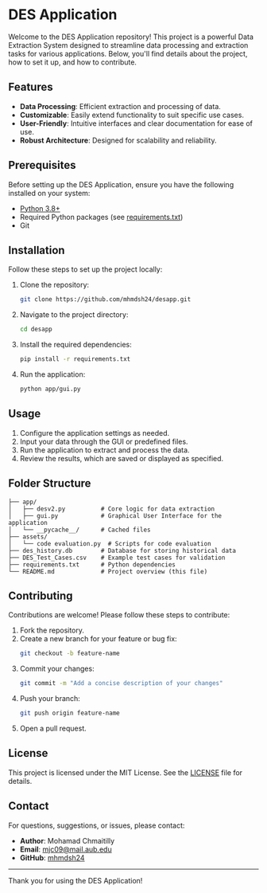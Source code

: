 # DES Application

Welcome to the DES Application repository! This project is a powerful Data Extraction System designed to streamline data processing and extraction tasks for various applications. Below, you'll find details about the project, how to set it up, and how to contribute.

## Features

- **Data Processing**: Efficient extraction and processing of data.
- **Customizable**: Easily extend functionality to suit specific use cases.
- **User-Friendly**: Intuitive interfaces and clear documentation for ease of use.
- **Robust Architecture**: Designed for scalability and reliability.

## Prerequisites

Before setting up the DES Application, ensure you have the following installed on your system:

- [Python 3.8+](https://www.python.org/)
- Required Python packages (see [requirements.txt](requirements.txt))
- Git

## Installation

Follow these steps to set up the project locally:

1. Clone the repository:
   ```bash
   git clone https://github.com/mhmdsh24/desapp.git
   ```

2. Navigate to the project directory:
   ```bash
   cd desapp
   ```

3. Install the required dependencies:
   ```bash
   pip install -r requirements.txt
   ```

4. Run the application:
   ```bash
   python app/gui.py
   ```

## Usage

1. Configure the application settings as needed.
2. Input your data through the GUI or predefined files.
3. Run the application to extract and process the data.
4. Review the results, which are saved or displayed as specified.

## Folder Structure

```
├── app/
│   ├── desv2.py          # Core logic for data extraction
│   ├── gui.py            # Graphical User Interface for the application
│   └── __pycache__/      # Cached files
├── assets/
│   └── code evaluation.py  # Scripts for code evaluation
├── des_history.db        # Database for storing historical data
├── DES_Test_Cases.csv    # Example test cases for validation
├── requirements.txt      # Python dependencies
└── README.md             # Project overview (this file)
```

## Contributing

Contributions are welcome! Please follow these steps to contribute:

1. Fork the repository.
2. Create a new branch for your feature or bug fix:
   ```bash
   git checkout -b feature-name
   ```
3. Commit your changes:
   ```bash
   git commit -m "Add a concise description of your changes"
   ```
4. Push your branch:
   ```bash
   git push origin feature-name
   ```
5. Open a pull request.

## License

This project is licensed under the MIT License. See the [LICENSE](LICENSE) file for details.

## Contact

For questions, suggestions, or issues, please contact:

- **Author**: Mohamad Chmaitilly
- **Email**: mjc09@mail.aub.edu
- **GitHub**: [mhmdsh24](https://github.com/mhmdsh24)

---

Thank you for using the DES Application!

